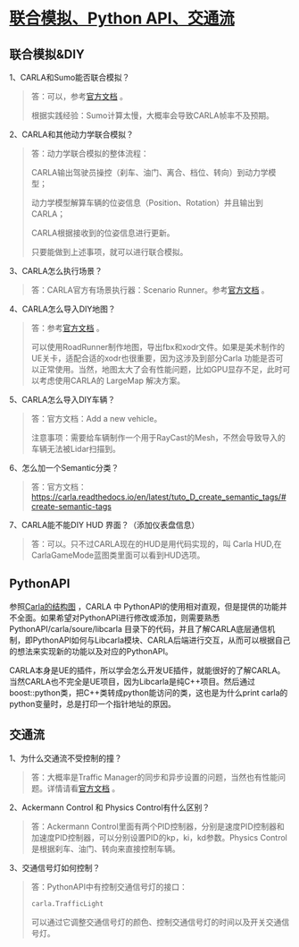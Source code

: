 # [联合模拟、Python API、交通流](https://mp.weixin.qq.com/s/Wku__z8GY0LQO8D8lznueA)


## 联合模拟&DIY


1、CARLA和Sumo能否联合模拟？

> 答：可以，参考[官方文档](https://carla.readthedocs.io/en/latest/adv_sumo/) 。
> 
> 根据实践经验：Sumo计算太慢，大概率会导致CARLA帧率不及预期。



2、CARLA和其他动力学联合模拟？

> 答：动力学联合模拟的整体流程：
> 
> CARLA输出驾驶员操控（刹车、油门、离合、档位、转向）到动力学模型；
> 
> 动力学模型解算车辆的位姿信息（Position、Rotation）并且输出到CARLA；
> 
> CARLA根据接收到的位姿信息进行更新。
>
> 只要能做到上述事项，就可以进行联合模拟。



3、CARLA怎么执行场景？

> 答：CARLA官方有场景执行器：Scenario Runner。参考[官方文档](https://carla.readthedocs.io/en/latest/ts_traffic_simulation_overview/#scenario-runner-and-openscenario) 。


4、CARLA怎么导入DIY地图？

> 答：参考[官方文档](https://carla.readthedocs.io/en/latest/core_map/#custom-maps) 。
> 
> 可以使用RoadRunner制作地图，导出fbx和xodr文件。如果是美术制作的UE关卡，适配合适的xodr也很重要，因为这涉及到部分Carla 功能是否可以正常使用。当然，地图太大了会有性能问题，比如GPU显存不足，此时可以考虑使用CARLA的 LargeMap 解决方案。


5、CARLA怎么导入DIY车辆？

> 答：官方文档：Add a new vehicle。
> 
> 注意事项：需要给车辆制作一个用于RayCast的Mesh，不然会导致导入的车辆无法被Lidar扫描到。


6、怎么加一个Semantic分类？

> 答：官方文档：https://carla.readthedocs.io/en/latest/tuto_D_create_semantic_tags/#create-semantic-tags


7、CARLA能不能DIY HUD 界面？（添加仪表盘信息）

> 答：可以。只不过CARLA现在的HUD是用代码实现的，叫 Carla  HUD,在CarlaGameMode蓝图类里面可以看到HUD选项。


## PythonAPI

参照[Carla的结构图](https://openhutb.github.io/doc/start_introduction/) ，CARLA 中 PythonAPI的使用相对直观，但是提供的功能并不全面。如果希望对PythonAPI进行修改或添加，则需要熟悉 PythonAPI/carla/soure/libcarla 目录下的代码，并且了解CARLA底层通信机制，即PythonAPI如何与Libcarla模块、CARLA后端进行交互，从而可以根据自己的想法来实现新的功能以及对应的PythonAPI。


CARLA本身是UE的插件，所以学会怎么开发UE插件，就能很好的了解CARLA。当然CARLA也不完全是UE项目，因为Libcarla是纯C++项目。然后通过boost::python类，把C++类转成python能访问的类，这也是为什么print carla的python变量时，总是打印一个指针地址的原因。

## 交通流

1、为什么交通流不受控制的撞？

> 答：大概率是Traffic Manager的同步和异步设置的问题，当然也有性能问题。详情请看[官方文档](https://openhutb.github.io/doc/adv_traffic_manager/#traffic-manager) 。



2、Ackermann Control 和 Physics Control有什么区别？

> 答：Ackermann Control里面有两个PID控制器，分别是速度PID控制器和加速度PID控制器，可以分别设置PID的kp，ki，kd参数。Physics Control是根据刹车、油门、转向来直接控制车辆。


3、交通信号灯如何控制？

> 答：PythonAPI中有控制交通信号灯的接口：
> 
> ```python
> carla.TrafficLight
> ```
> 
> 可以通过它调整交通信号灯的颜色、控制交通信号灯的时间以及开关交通信号灯。

